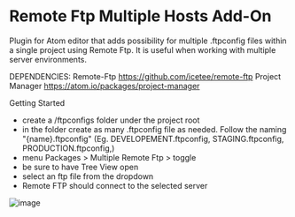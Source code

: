 # Remote Ftp Multiple Hosts Add-On
Plugin for Atom editor that adds possibility for multiple .ftpconfig files within a single project using Remote Ftp.
It is useful when working with multiple server environments.

DEPENDENCIES:
Remote-Ftp https://github.com/icetee/remote-ftp
Project Manager https://atom.io/packages/project-manager

Getting Started
* create a /ftpconfigs folder under the project root
* in the folder create as many .ftpconfig file as needed. Follow the naming "{name}.ftpconfig" (Eg. DEVELOPEMENT.ftpconfig, STAGING.ftpconfig, PRODUCTION.ftpconfig,)
* menu Packages > Multiple Remote Ftp > toggle
* be sure to have Tree View open
* select an ftp file from the dropdown
* Remote FTP should connect to the selected server

![image](https://github.com/matteotonini/multiple-remote-ftp/blob/master/screenshot1.png)
